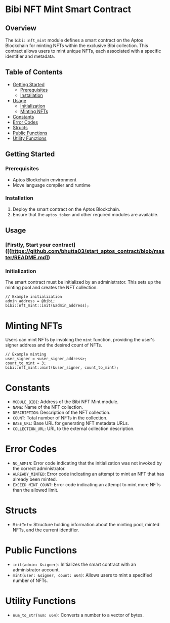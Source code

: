 # Bibi NFT Mint Smart Contract

## Overview

The `bibi::nft_mint` module defines a smart contract on the Aptos Blockchain for minting NFTs within the exclusive Bibi collection. This contract allows users to mint unique NFTs, each associated with a specific identifier and metadata.

## Table of Contents

- [Getting Started](#getting-started)
  - [Prerequisites](#prerequisites)
  - [Installation](#installation)
- [Usage](#usage)
  - [Initialization](#initialization)
  - [Minting NFTs](#minting-nfts)
- [Constants](#constants)
- [Error Codes](#error-codes)
- [Structs](#structs)
- [Public Functions](#public-functions)
- [Utility Functions](#utility-functions)

## Getting Started

### Prerequisites

- Aptos Blockchain environment
- Move language compiler and runtime

### Installation

1. Deploy the smart contract on the Aptos Blockchain.
2. Ensure that the `aptos_token` and other required modules are available.

## Usage
### [Firstly, Start your contract]([(https://github.com/bhutta03/start_aptos_contract/blob/master/README.md])

### Initialization

The smart contract must be initialized by an administrator. This sets up the minting pool and creates the NFT collection.

```move
// Example initialization
admin_address = @bibi;
bibi::nft_mint::init(&admin_address);
````
# Minting NFTs

Users can mint NFTs by invoking the `mint` function, providing the user's signer address and the desired count of NFTs.

```move
// Example minting
user_signer = <user_signer_address>;
count_to_mint = 3;
bibi::nft_mint::mint(&user_signer, count_to_mint);
```
# Constants

- `MODULE_BIBI`: Address of the Bibi NFT Mint module.
- `NAME`: Name of the NFT collection.
- `DESCRIPTION`: Description of the NFT collection.
- `COUNT`: Total number of NFTs in the collection.
- `BASE_URL`: Base URL for generating NFT metadata URLs.
- `COLLECTION_URL`: URL to the external collection description.
  
# Error Codes

- `NO_ADMIN`: Error code indicating that the initialization was not invoked by the correct administrator.
- `ALREADY_MINTED`: Error code indicating an attempt to mint an NFT that has already been minted.
- `EXCEED_MINT_COUNT`: Error code indicating an attempt to mint more NFTs than the allowed limit.
  
# Structs

- `MintInfo`: Structure holding information about the minting pool, minted NFTs, and the current identifier.

# Public Functions

- `init(admin: &signer)`: Initializes the smart contract with an administrator account.
- `mint(user: &signer, count: u64)`: Allows users to mint a specified number of NFTs.

# Utility Functions
- `num_to_str(num: u64)`: Converts a number to a vector of bytes.

